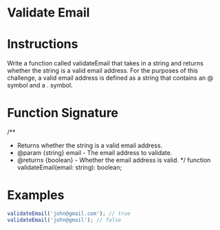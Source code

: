 # Validate Email

# Instructions

Write a function called validateEmail that takes in a string and returns whether the string is a valid email address. For the purposes of this challenge, a valid email address is defined as a string that contains an @ symbol and a . symbol.

# Function Signature

/\*\*

- Returns whether the string is a valid email address.
- @param {string} email - The email address to validate.
- @returns {boolean} - Whether the email address is valid.
  \*/
  function validateEmail(email: string): boolean;

# Examples

```ts
validateEmail('john@gmail.com'); // true
validateEmail('john@gmail'); // false
```
